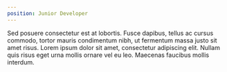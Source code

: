 ```yaml
---
position: Junior Developer
---
```


Sed posuere consectetur est at lobortis. Fusce dapibus, tellus ac cursus commodo, tortor mauris condimentum nibh, ut fermentum massa justo sit amet risus. Lorem ipsum dolor sit amet, consectetur adipiscing elit. Nullam quis risus eget urna mollis ornare vel eu leo. Maecenas faucibus mollis interdum.
